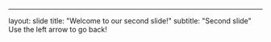 ---
layout: slide
title: "Welcome to our second slide!"
subtitle: "Second slide"
Use the left arrow to go back!
